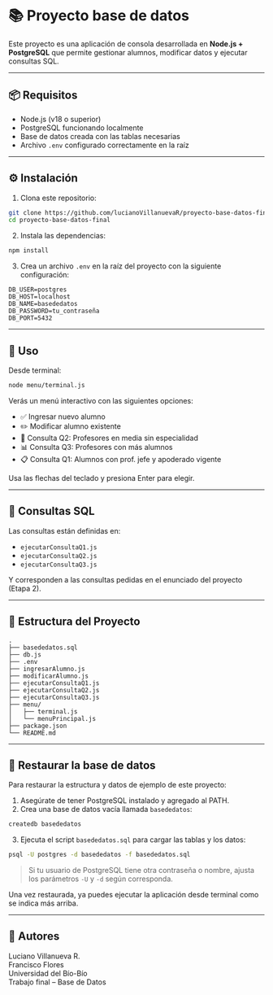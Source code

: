 # 📚 Proyecto base de datos

Este proyecto es una aplicación de consola desarrollada en **Node.js + PostgreSQL** que permite gestionar alumnos, modificar datos y ejecutar consultas SQL.

---

## 📦 Requisitos

- Node.js (v18 o superior)
- PostgreSQL funcionando localmente
- Base de datos creada con las tablas necesarias
- Archivo `.env` configurado correctamente en la raíz

---

## ⚙️ Instalación

1. Clona este repositorio:

```bash
git clone https://github.com/lucianoVillanuevaR/proyecto-base-datos-final.git
cd proyecto-base-datos-final
```

2. Instala las dependencias:

```bash
npm install
```

3. Crea un archivo `.env` en la raíz del proyecto con la siguiente configuración:

```env
DB_USER=postgres
DB_HOST=localhost
DB_NAME=basededatos
DB_PASSWORD=tu_contraseña
DB_PORT=5432
```

---

## 🚀 Uso

Desde terminal:

```bash
node menu/terminal.js
```

Verás un menú interactivo con las siguientes opciones:

- ✅ Ingresar nuevo alumno  
- ✏️ Modificar alumno existente  
- 📘 Consulta Q2: Profesores en media sin especialidad  
- 📊 Consulta Q3: Profesores con más alumnos  
- 📋 Consulta Q1: Alumnos con prof. jefe y apoderado vigente  

Usa las flechas del teclado y presiona Enter para elegir.

---

## 🧠 Consultas SQL

Las consultas están definidas en:

- `ejecutarConsultaQ1.js`
- `ejecutarConsultaQ2.js`
- `ejecutarConsultaQ3.js`

Y corresponden a las consultas pedidas en el enunciado del proyecto (Etapa 2).

---

## 🧾 Estructura del Proyecto

```
.
├── basededatos.sql           
├── db.js
├── .env                     
├── ingresarAlumno.js
├── modificarAlumno.js
├── ejecutarConsultaQ1.js
├── ejecutarConsultaQ2.js
├── ejecutarConsultaQ3.js
├── menu/
│   ├── terminal.js
│   └── menuPrincipal.js
├── package.json
└── README.md
```

---

## 🧱 Restaurar la base de datos

Para restaurar la estructura y datos de ejemplo de este proyecto:

1. Asegúrate de tener PostgreSQL instalado y agregado al PATH.
2. Crea una base de datos vacía llamada `basededatos`:

```bash
createdb basededatos
```

3. Ejecuta el script `basededatos.sql` para cargar las tablas y los datos:

```bash
psql -U postgres -d basededatos -f basededatos.sql
```

> Si tu usuario de PostgreSQL tiene otra contraseña o nombre, ajusta los parámetros `-U` y `-d` según corresponda.

Una vez restaurada, ya puedes ejecutar la aplicación desde terminal como se indica más arriba.

---

## 👤 Autores

Luciano Villanueva R.  
Francisco Flores  
Universidad del Bío-Bío  
Trabajo final – Base de Datos
